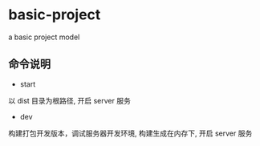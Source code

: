 # basic-project

a basic project model

## 命令说明

- start

以 dist 目录为根路径, 开启 server 服务

- dev

构建打包开发版本，调试服务器开发环境, 构建生成在内存下, 开启 server 服务
